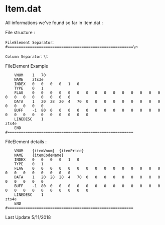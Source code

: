 # Item.dat

All informations we've found so far in Item.dat :


File structure :

`FileElement Separator`: `#========================================================\n`

`Column Separator`: `\t`


FileElement Example
```
	VNUM	1	70
	NAME	zts3e
	INDEX	0	0	0	0	1	0
	TYPE	0	1
	FLAG	0	0	0	0	0	0	0	0	0	0	0	0	0	0	0	0	0	0	0	0	0	0	0
	DATA	1	20	28	20	4	70	0	0	0	0	0	0	0	0	0	0	0	0	0	0
	BUFF	-1	80	0	0	0	0	0	0	0	0	0	0	0	0	0	0	0	0	0	0	0	0	0	0	0
	LINEDESC	1
zts4e
	END
#========================================================
```

FileElement details :
```
	VNUM	{itemVnum}	{itemPrice}
	NAME	{itemCodeName}
	INDEX	0	0	0	0	1	0
	TYPE	0	1
	FLAG	0	0	0	0	0	0	0	0	0	0	0	0	0	0	0	0	0	0	0	0	0	0	0
	DATA	1	20	28	20	4	70	0	0	0	0	0	0	0	0	0	0	0	0	0	0
	BUFF	-1	80	0	0	0	0	0	0	0	0	0	0	0	0	0	0	0	0	0	0	0	0	0	0	0
	LINEDESC	1
zts4e
	END
#========================================================
```

Last Update 5/11/2018